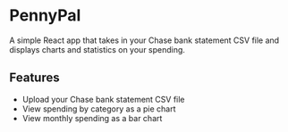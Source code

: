 # PennyPal

A simple React app that takes in your Chase bank statement CSV file and displays charts and statistics on your spending.

## Features

- Upload your Chase bank statement CSV file
- View spending by category as a pie chart
- View monthly spending as a bar chart
